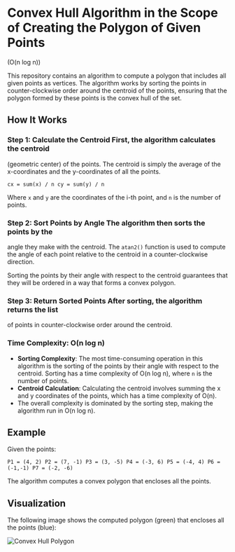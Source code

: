 # Convex Hull Algorithm in the Scope of Creating the Polygon of Given Points
(O(n log n))

This repository contains an algorithm to compute a polygon that includes all
given points as vertices. The algorithm works by sorting the points in
counter-clockwise order around the centroid of the points, ensuring that the
polygon formed by these points is the convex hull of the set.

## How It Works

### Step 1: Calculate the Centroid First, the algorithm calculates the centroid
(geometric center) of the points. The centroid is simply the average of the
x-coordinates and the y-coordinates of all the points.

``` cx = sum(x) / n cy = sum(y) / n ```

Where `x` and `y` are the coordinates of the i-th point, and `n` is the number
of points.

### Step 2: Sort Points by Angle The algorithm then sorts the points by the
angle they make with the centroid. The `atan2()` function is used to compute
the angle of each point relative to the centroid in a counter-clockwise
direction.

Sorting the points by their angle with respect to the centroid guarantees that
they will be ordered in a way that forms a convex polygon.

### Step 3: Return Sorted Points After sorting, the algorithm returns the list
of points in counter-clockwise order around the centroid.

### Time Complexity: O(n log n)
- **Sorting Complexity**: The most time-consuming operation in this algorithm
  is the sorting of the points by their angle with respect to the centroid.
  Sorting has a time complexity of O(n log n), where `n` is the number of
  points.
- **Centroid Calculation**: Calculating the centroid involves summing the x and
  y coordinates of the points, which has a time complexity of O(n).
- The overall complexity is dominated by the sorting step, making the algorithm
  run in O(n log n).

## Example

Given the points:

``` 
P1 = (4, 2) P2 = (7, -1) P3 = (3, -5) P4 = (-3, 6) P5 = (-4, 4) P6 = (-1,-1) P7 = (-2, -6) 
```

The algorithm computes a convex polygon that encloses all the points.

## Visualization

The following image shows the computed polygon (green) that encloses all the
points (blue):

![Convex Hull Polygon](figure_1.png)
